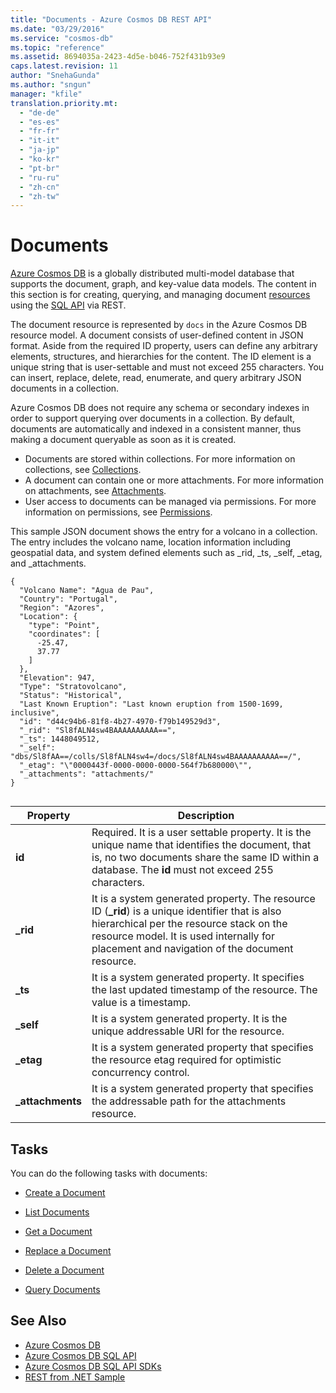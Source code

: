 ```yaml
---
title: "Documents - Azure Cosmos DB REST API"
ms.date: "03/29/2016"
ms.service: "cosmos-db"
ms.topic: "reference"
ms.assetid: 8694035a-2423-4d5e-b046-752f431b93e9
caps.latest.revision: 11
author: "SnehaGunda"
ms.author: "sngun"
manager: "kfile"
translation.priority.mt: 
  - "de-de"
  - "es-es"
  - "fr-fr"
  - "it-it"
  - "ja-jp"
  - "ko-kr"
  - "pt-br"
  - "ru-ru"
  - "zh-cn"
  - "zh-tw"
---
```

# Documents
[Azure Cosmos DB](/azure/cosmos-db/introduction) is a globally distributed multi-model database that supports the document, graph, and key-value data models. The content in this section is for creating, querying, and managing document [resources](/azure/cosmos-db/sql-api-resources) using the [SQL API](/azure/cosmos-db/sql-api-introduction) via REST.  
  
The document resource is represented by `docs` in the Azure Cosmos DB resource model. A document consists of user-defined content in JSON format. Aside from the required ID property, users can define any arbitrary elements, structures, and hierarchies for the content. The ID element is a unique string that is user-settable and must not exceed 255 characters. You can insert, replace, delete, read, enumerate, and query arbitrary JSON documents in a collection.  
  
Azure Cosmos DB does not require any schema or secondary indexes in order to support querying over documents in a collection. By default, documents are automatically and indexed in a consistent manner, thus making a document queryable as soon as it is created.
  
-   Documents are stored within collections. For more information on collections, see [Collections](collections.md).   
-   A document can contain one or more attachments. For more information on attachments, see [Attachments](attachments.md).  
-   User access to documents can be managed via permissions. For more information on permissions, see [Permissions](permissions.md).  
  
This sample JSON document shows the entry for a volcano in a collection. The entry includes the volcano name, location information including geospatial data, and system defined elements such as _rid, _ts, _self, _etag, and _attachments.  
  
```  
{  
  "Volcano Name": "Agua de Pau",  
  "Country": "Portugal",  
  "Region": "Azores",  
  "Location": {  
    "type": "Point",  
    "coordinates": [  
      -25.47,  
      37.77  
    ]  
  },  
  "Elevation": 947,  
  "Type": "Stratovolcano",  
  "Status": "Historical",  
  "Last Known Eruption": "Last known eruption from 1500-1699, inclusive",  
  "id": "d44c94b6-81f8-4b27-4970-f79b149529d3",  
  "_rid": "Sl8fALN4sw4BAAAAAAAAAA==",  
  "_ts": 1448049512,  
  "_self": "dbs/Sl8fAA==/colls/Sl8fALN4sw4=/docs/Sl8fALN4sw4BAAAAAAAAAA==/",  
  "_etag": "\"0000443f-0000-0000-0000-564f7b680000\"",  
  "_attachments": "attachments/"  
}  
  
```  
  
|Property|Description|  
|--------------|-----------------|  
|**id**|Required. It is a user settable property. It is the unique name that identifies the document, that is, no two documents share the same ID within a database. The **id** must not exceed 255 characters.|  
|**_rid**|It is a system generated property. The resource ID (**_rid**) is a unique identifier that is also hierarchical per the resource stack on the resource model. It is used internally for placement and navigation of the document resource.|  
|**_ts**|It is a system generated property. It specifies the last updated timestamp of the resource. The value is a timestamp.|  
|**_self**|It is a system generated property. It is the unique addressable URI for the resource.|  
|**_etag**|It is a system generated property that specifies the resource etag required for optimistic concurrency control.|  
|**_attachments**|It is a system generated property that specifies the addressable path for the attachments resource.|  
  
## Tasks  
 You can do the following tasks with documents:  
  
-   [Create a Document](create-a-document.md)  
  
-   [List Documents](list-documents.md)  
  
-   [Get a Document](get-a-document.md)  
  
-   [Replace a Document](replace-a-document.md)  
  
-   [Delete a Document](delete-a-document.md)  
  
-   [Query Documents](query-documents.md)  
  
## See Also  
* [Azure Cosmos DB](https://docs.microsoft.com/azure/cosmos-db/introduction) 
* [Azure Cosmos DB SQL API](https://docs.microsoft.com/azure/cosmos-db/sql-api-introduction)   
* [Azure Cosmos DB SQL API SDKs](https://docs.microsoft.com/en-us/azure/cosmos-db/sql-api-sdk-dotnet)    
* [REST from .NET Sample](https://github.com/Azure/azure-documentdb-dotnet/tree/master/samples/rest-from-.net)  

  
  

